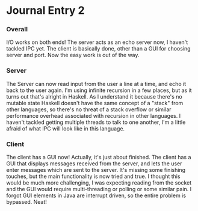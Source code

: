 Journal Entry 2
===============

### Overall

I/O works on both ends! The server acts as an echo server now, I haven't tackled IPC yet. The client is basically done, other than a GUI for choosing server and port. Now the easy work is out of the way.

### Server

The Server can now read input from the user a line at a time, and echo it back to the user again. I'm using infinite recursion in a few places, but as it turns out that's alright in Haskell. As I understand it because there's no mutable state Haskell doesn't have the same concept of a "stack" from other languages, so there's no threat of a stack overflow or similar performance overhead associated with recursion in other languages. I haven't tackled getting multiple threads to talk to one another, I'm a little afraid of what IPC will look like in this language.

### Client

The client has a GUI now! Actually, it's just about finished. The client has a GUI that displays messages received from the server, and lets the user enter messages which are sent to the server. It's missing some finishing touches, but the main functionality is now tried and true. I thought this would be much more challenging, I was expecting reading from the socket and the GUI would require multi-threading or polling or some similar pain. I forgot GUI elements in Java are interrupt driven, so the entire problem is bypassed. Neat!
